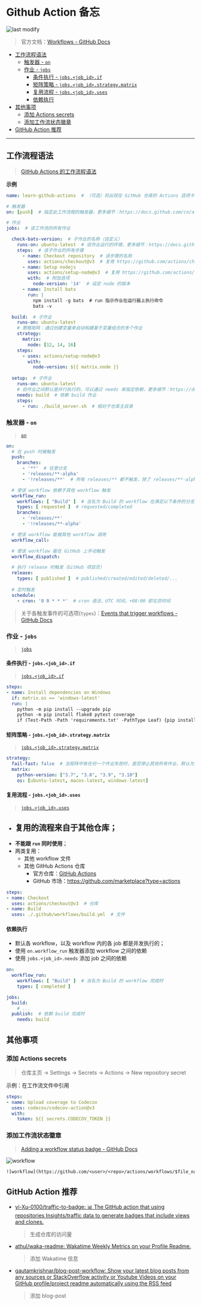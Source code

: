 Github Action 备忘
===
<!--START_SECTION:badge-->

![last modify](https://img.shields.io/static/v1?label=last%20modify&message=2022-10-13%2001%3A56%3A19&color=yellowgreen&style=flat-square)

<!--END_SECTION:badge-->
> 官方文档：[Workflows - GitHub Docs](https://docs.github.com/cn/actions/using-workflows)

<!-- TOC -->
- [工作流程语法](#工作流程语法)
    - [触发器 - `on`](#触发器---on)
    - [作业 - `jobs`](#作业---jobs)
        - [条件执行 - `jobs.<job_id>.if`](#条件执行---jobsjob_idif)
        - [矩阵策略 - `jobs.<job_id>.strategy.matrix`](#矩阵策略---jobsjob_idstrategymatrix)
        - [复用流程 - `jobs.<job_id>.uses`](#复用流程---jobsjob_iduses)
        - [依赖执行](#依赖执行)
- [其他事项](#其他事项)
    - [添加 Actions secrets](#添加-actions-secrets)
    - [添加工作流状态徽章](#添加工作流状态徽章)
- [GitHub Action 推荐](#github-action-推荐)
<!-- TOC -->
---


## 工作流程语法
> [GitHub Actions 的工作流程语法](https://docs.github.com/cn/actions/using-workflows/workflow-syntax-for-github-actions)

**示例**
```yaml
name: learn-github-actions  # （可选）将出现在 GitHub 仓库的 Actions 选项卡中的工作流程名称。

# 触发器
on: [push]  # 指定此工作流程的触发器，更多细节：https://docs.github.com/cn/actions/using-workflows/workflow-syntax-for-github-actions#onpushpull_requestpull_request_targetpathspaths-ignore

# 作业
jobs:  # 该工作流的所有作业

  check-bats-version:  # 子作业的名称（自定义）
    runs-on: ubuntu-latest  # 该作业运行的环境，更多细节：https://docs.github.com/cn/actions/reference/workflow-syntax-for-github-actions#jobsjob_idruns-on
    steps:  # 该子作业的所有步骤
      - name: Checkout repository  # 该步骤的名称
        uses: actions/checkout@v3  # 复用 https://github.com/actions/checkout/tree/v3
      - name: Setup nodejs
        uses: actions/setup-node@v3  # 复用 https://github.com/actions/setup-node/tree/v3
        with:  # 附加选项
          node-version: '14'  # 设定 node 的版本
      - name: Install bats  
        run: |
          npm install -g bats  # run 指示作业在运行器上执行命令
          bats -v

  build:  # 子作业
    runs-on: ubuntu-latest
    # 策略矩阵：通过创建变量来自动构建基于变量组合的多个作业
    strategy:
      matrix:  
        node: [12, 14, 16]
    steps:
      - uses: actions/setup-node@v3
        with:
          node-version: ${{ matrix.node }}
    
  setup:  # 子作业
    runs-on: ubuntu-latest
    # 自作业之间默认是并行执行的，可以通过 needs 来指定依赖，更多细节：https://docs.github.com/cn/actions/using-jobs/using-jobs-in-a-workflow#defining-prerequisite-jobs
    needs: build  # 依赖 build 作业
    steps:
      - run: ./build_server.sh  # 相对于仓库主目录
```

### 触发器 - `on`
> [`on`](https://docs.github.com/cn/actions/using-workflows/workflow-syntax-for-github-actions#onpushpull_requestpull_request_targetpathspaths-ignore)

```yaml
on:
  # 在 push 时被触发
  push:
    branches:
      - '**'  # 任意分支
      - 'releases/**-alpha'
      - '!releases/**'  # 所有 releases/** 都不触发，除了 releases/**-alpha

  # 使该 workflow 依赖于其他 workflow 触发
  workflow_run:
    workflows: [ "Build" ]  # 当名为 Build 的 workflow 在满足以下条件的分支上执行时，本 workflow 才会被执行
    types: [ requested ]  # requested/completed
    branches:
      - 'releases/**'
      - '!releases/**-alpha'

  # 使该 workflow 能被其他 workflow 调用
  workflow_call:

  # 使该 workflow 能在 GitHub 上手动触发
  workflow_dispatch:

  # 执行 release 时触发（GitHub 项目页）
  release:
    types: [ published ]  # published/created/edited/deleted/...
  
  # 定时触发
  schedule:
    - cron: '0 0 * * *'  # cron 语法，UTC 时间，+08:00 即北京时间
```

> 关于各触发事件的可选项(`types`)：[Events that trigger workflows - GitHub Docs](https://docs.github.com/cn/actions/using-workflows/events-that-trigger-workflows#available-events)


### 作业 - `jobs`
> [`jobs`](https://docs.github.com/cn/actions/using-workflows/workflow-syntax-for-github-actions#jobs)

#### 条件执行 - `jobs.<job_id>.if`
> [`jobs.<job_id>.if`](https://docs.github.com/cn/actions/using-workflows/workflow-syntax-for-github-actions#jobsjob_idif)

```yaml
steps:
- name: Install dependencies on Windows
  if: matrix.os == 'windows-latest'
  run: |
    python -m pip install --upgrade pip
    python -m pip install flake8 pytest coverage
    if (Test-Path -Path 'requirements.txt' -PathType Leaf) {pip install -r requirements.txt}
```

#### 矩阵策略 - `jobs.<job_id>.strategy.matrix`
> [`jobs.<job_id>.strategy.matrix`](https://docs.github.com/cn/actions/using-workflows/workflow-syntax-for-github-actions#jobsjob_idstrategymatrix)

```yaml
strategy:
  fail-fast: false  # 当矩阵中有任何一个作业失败时，是否停止其他所有作业，默认为 true，建议设为 false
  matrix:
    python-version: ["3.7", "3.8", "3.9", "3.10"]
    os: [ubuntu-latest, macos-latest, windows-latest]
```

#### 复用流程 - `jobs.<job_id>.uses`
> [`jobs.<job_id>.uses`](https://docs.github.com/cn/actions/using-workflows/workflow-syntax-for-github-actions#jobsjob_iduses)

- 复用的流程来自于其他仓库；
    - 
- **不能跟 `run` 同时使用**；
- 两类复用：
    - 其他 workflow 文件
    - 其他 GitHub Actions 仓库
        - 官方仓库：[GitHub Actions](https://github.com/actions)
        - GitHub 市场：https://github.com/marketplace?type=actions

```yaml
steps:
- name: Checkout
  uses: actions/checkout@v3  # 仓库
- name: Build
  uses: ./.github/workflows/build.yml  # 文件
```

#### 依赖执行

- 默认各 workflow，以及 workflow 内的各 job 都是并发执行的；
- 使用 `on.workflow_run` 触发器添加 workflow 之间的依赖
- 使用 `jobs.<job_id>.needs` 添加 job 之间的依赖

```yml
on:
  workflow_run:
    workflows: [ "Build" ]  # 当名为 Build 的 workflow 完成时
    types: [ completed ]

jobs:
  build:
    # ...
  publish:  # 依赖 build 完成时
    needs: build
```

## 其他事项

### 添加 Actions secrets
> 仓库主页 -> Settings -> Secrets -> Actions -> New repository secret

示例：在工作流文件中引用
```yaml
steps:
- name: Upload coverage to Codecov
  uses: codecov/codecov-action@v3
  with:
    token: ${{ secrets.CODECOV_TOKEN }}
```

### 添加工作流状态徽章
> [Adding a workflow status badge - GitHub Docs](https://docs.github.com/cn/actions/monitoring-and-troubleshooting-workflows/adding-a-workflow-status-badge)

![workflow](https://github.com/imhuay/studies/actions/workflows/learn-github-actions.yml/badge.svg?branch=master)
```txt
![workflow](https://github.com/<user>/<repo>/actions/workflows/$file_name.yml/badge.svg?branch=master)
```

## GitHub Action 推荐

- [yi-Xu-0100/traffic-to-badge: 📊 The GitHub action that using repositories Insights/traffic data to generate badges that include views and clones.](https://github.com/yi-Xu-0100/traffic-to-badge)
    > 生成仓库的访问量
- [athul/waka-readme: Wakatime Weekly Metrics on your Profile Readme.](https://github.com/athul/waka-readme)
    > 添加 Wakatime 信息
- [gautamkrishnar/blog-post-workflow: Show your latest blog posts from any sources or StackOverflow activity or Youtube Videos on your GitHub profile/project readme automatically using the RSS feed](https://github.com/gautamkrishnar/blog-post-workflow)
    > 添加 blog-post
